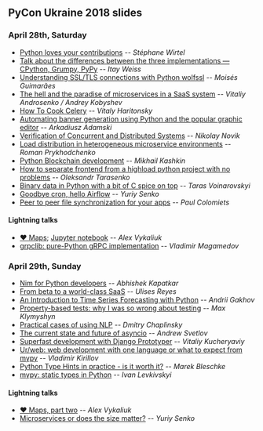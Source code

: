 PyCon Ukraine 2018 slides
-------------------------

### April 28th, Saturday

* [Python loves your contributions](https://speakerdeck.com/matrixise/python-loves-your-contributions)
-- *Stéphane Wirtel*
* [Talk about the differences between the three implementations — CPython, Grumpy, PyPy](https://github.com/itaywss/pycon/tree/master/cpython_pypy_grumpy_how_when_why)
-- *Itay Weiss*
* [Understanding SSL/TLS connections with Python wolfssl]()
-- *Moisés Guimarães*
* [The hell and the paradise of microservices in a SaaS system]()
-- *Vitaliy Androsenko / Andrey Kobyshev*
* [How To Cook Celery]()
-- *Vitaly Haritonsky*
* [Automating banner generation using Python and the popular graphic editor]()
-- *Arkadiusz Adamski*
* [Verification of Concurrent and Distributed Systems](https://github.com/jettify/pyconua2018)
-- *Nikolay Novik*
* [Load distribution in heterogeneous microservice environments]()
-- *Roman Prykhodchenko*
* [Python Blockchain development]()
-- *Mikhail Kashkin*
* [How to separate frontend from a highload python project with no problems](https://www.slideshare.net/AlexanderTarasenko1/how-to-separate-frontend-from-a-highload-python-project-with-no-problems-pycon-ua-2018)
-- *Oleksandr Tarasenko*
* [Binary data in Python with a bit of C spice on top](https://slides.com/drizzt1991/binary-data-in-python#/)
-- *Taras Voinarovskyi*
* [Goodbye cron, hello Airflow](https://www.slideshare.net/secret/BsignoDgAU5saz)
-- *Yuriy Senko*
* [Peer to peer file synchronization for your apps](https://tailhook.github.io/ciruela-presentation/)
-- *Paul Colomiets*


#### Lightning talks

* [❤️ Maps](https://www.dropbox.com/s/keitjyi1ww2ntvo/love_maps.pdf); [Jupyter notebook](https://github.com/alekzvik/uapycon_love_maps_talk)
-- *Alex Vykaliuk*
* [grpclib: pure-Python gRPC implementation](https://speakerdeck.com/vmagamedov/grpclib-pure-python-grpc-implementation)
-- *Vladimir Magamedov*


### April 29th, Sunday

* [Nim for Python developers](https://slides.com/akapatkar/nim-for-python-programmers)
-- *Abhishek Kapatkar*
* [From beta to a world-class SaaS]()
-- *Ulises Reyes*
* [An Introduction to Time Series Forecasting with Python](https://github.com/gakhov/pycon-ua-2018)
-- *Andrii Gakhov*
* [Property-based tests: why I was so wrong about testing]()
-- *Max Klymyshyn*
* [Practical cases of using NLP]()
-- *Dmitry Chaplinsky*
* [The current state and future of asyncio](https://asvetlov.github.io/ua-pycon-2018/#/)
-- *Andrew Svetlov*
* [Superfast development with Django Prototyper]()
-- *Vitaliy Kucheryaviy*
* [Ur/web: web development with one language or what to expect from mypy]()
-- *Vladimir Kirillov*
* [Python Type Hints in practice - is it worth it?]()
-- *Marek Bleschke*
* [mypy: static types in Python](https://www.dropbox.com/s/omma003lj31amsh/talk_new_mypy.pdf?dl=0)
-- *Ivan Levkivskyi*


#### Lightning talks

* [❤️ Maps, part two](https://www.dropbox.com/s/1ccyw3pn560uxrk/love_maps_2.pdf)
-- *Alex Vykaliuk*
* [Microservices or does the size matter?](https://www.slideshare.net/yuiysenko/microservices-or-does-the-size-matter)
-- *Yuriy Senko*

